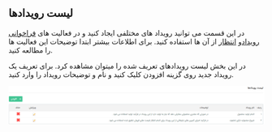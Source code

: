 ﻿## لیست رویدادها

در این قسمت می توانید رویداد های مختلفی ایجاد کنید و در فعالیت های  [ فراخوانی رویداد](https://github.com/1stco/PayamGostarDocs/blob/master/help%202.5.4/Settings/Personalization-crm/Overview/Process-design/Create-a-work-cycle/Activity/Call-the-event/Call-the-event.md)و  [انتظار](https://github.com/1stco/PayamGostarDocs/blob/master/help%202.5.4/Settings/Personalization-crm/Overview/Process-design/Create-a-work-cycle/Activity/Waiting/Waiting.md) از آن ها استفاده کنید. برای اطلاعات بیشتر ابتدا توضیحات این فعالیت ها را مطالعه کنید.

در این بخش لیست رویدادهای تعریف شده را میتوان مشاهده کرد. برای تعریف یک رویداد جدید روی گزینه افزودن کلیک کنید و نام و توضیحات رویداد را وارد کنید.

![](EventsList.png)

